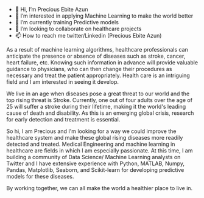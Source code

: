 - 👋 Hi, I’m Precious Ebite Azun
- 👀 I’m interested in applying Machine Learning to make the world better
- 🌱 I’m currently training Predictive models
- 💞️ I’m looking to collaborate on healthcare projects
- 📫 How to reach me twitter/Linkedin (Precious Ebite Azun)

As a result of machine learning algorithms, healthcare professionals can anticipate the presence or absence of diseases such as stroke, cancer, heart failure, etc. Knowing such information in advance will provide valuable guidance to physicians, who can then change their procedures as necessary and treat the patient appropriately. Health care is an intriguing field and I am interested in seeing it develop.

We live in an age when diseases pose a great threat to our world and the top rising threat is Stroke. Currently, one out of four adults over the age of 25 will suffer a stroke during their lifetime, making it the world's leading cause of death and disability. As this is an emerging global crisis, research for early detection and treatment is essential. 

So hi, I am Precious and I'm looking for a way we could improve the healthcare system and make these global rising diseases more readily detected and treated. Medical Engineering and machine learning in healthcare are fields in which I am especially passionate. At this time, I am building a community of Data Science/ Machine Learning analysts on Twitter and I have extensive experience with Python, MATLAB, Numpy, Pandas, Matplotlib, Seaborn, and Scikit-learn for developing predictive models for these diseases. 

By working together, we can all make the world a healthier place to live in.

<!---
precious-azun/precious-azun is a ✨ special ✨ repository because its `README.md` (this file) appears on your GitHub profile.
You can click the Preview link to take a look at your changes.
--->
